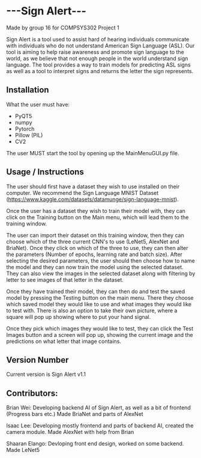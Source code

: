 # ---Sign Alert---

Made by group 16 for COMPSYS302 Project 1


Sign Alert is a tool used to assist hard of hearing individuals communicate with individuals who do not understand American Sign Language (ASL). 
Our tool is aiming to help raise awareness and promote sign language to the world, as we believe that not enough people in the world understand sign language. The tool provides a way to train models for predicting ASL signs as well as a tool to interpret signs and returns the letter the sign represents.

## Installation
What the user must have:
- PyQT5
- numpy
- Pytorch
- Pillow (PIL)
- CV2

The user MUST start the tool by opening up the MainMenuGUI.py file.

## Usage / Instructions
The user should first have a dataset they wish to use installed on their computer.
We recommend the Sign Language MNIST Dataset (https://www.kaggle.com/datasets/datamunge/sign-language-mnist).

Once the user has a dataset they wish to train their model with, they can click on the Training button on the Main menu, which will lead them to the training window.

The user can import their dataset on this training window, then they can choose which of the three current CNN's to use (LeNet5, AlexNet and BriaNet). Once they click on which of the three to use, they can then alter the parameters (Number of epochs, learning rate and batch size).
After selecting the desired parameters, the user should then choose how to name the model and they can now train the model using the selected dataset. They can also view the images in the selected dataset along with filtering by letter to see images of that letter in the dataset.

Once they have trained their model, they can then do and test the saved model by pressing the Testing button on the main menu. There they choose which saved model they would like to use and what images they would like to test with. There is also an option to take their own picture, where a square will pop up showing where to put your hand signal.

Once they pick which images they would like to test, they can click the Test Images button and a screen will pop up, showing the current image and the predictions on what letter that image contains.

## Version Number

Current version is Sign Alert v1.1

## Contributors:

Brian Wei: Developing backend AI of Sign Alert, as well as a bit of frontend (Progress bars etc.) Made BriaNet and parts of AlexNet

Isaac Lee: Developing mostly frontend and parts of backend AI, created the camera module. Made AlexNet with help from Brian

Shaaran Elango: Devloping front end design, worked on some backend. Made LeNet5

